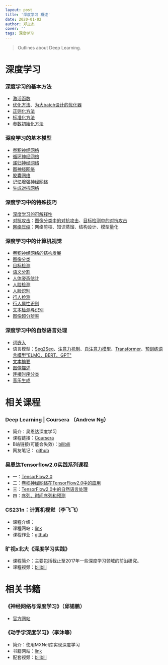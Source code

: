 ```yaml
---
layout: post
title: '深度学习 概述'
date: 2020-01-02
author: 郑之杰
cover: ''
tags: 深度学习
---
```


> Outlines about Deep Learning.

# 深度学习


### 深度学习的基本方法
- [激活函数](https://0809zheng.github.io/2020/03/01/activation.html)
- [优化方法](https://0809zheng.github.io/2020/03/02/optimization.html)、[为大batch设计的优化器](https://0809zheng.github.io/2020/09/28/big-batch-optimizor.html)
- [正则化方法](https://0809zheng.github.io/2020/03/03/regularization.html)
- [标准化方法](https://0809zheng.github.io/2020/03/04/normalization.html)
- [参数初始化方法](https://0809zheng.github.io/2020/03/05/initialization.html)

### 深度学习的基本模型
- [卷积神经网络](https://0809zheng.github.io/2020/03/06/CNN.html)
- [循环神经网络](https://0809zheng.github.io/2020/03/07/RNN.html)
- [递归神经网络](https://0809zheng.github.io/2020/03/08/recursive-neural-network.html)
- [图神经网络](https://0809zheng.github.io/2020/03/09/graph-neural-network.html)
- [胶囊网络](https://0809zheng.github.io/2020/04/20/Capsule-Network.html)
- [记忆增强神经网络](https://0809zheng.github.io/2020/04/23/memory-network.html)
- [生成对抗网络](https://0809zheng.github.io/2020/05/18/generative-adversarial-network.html)

### 深度学习中的特殊技巧
- [深度学习的可解释性](https://0809zheng.github.io/2020/04/28/explainable-DL.html)
- [对抗攻击](https://0809zheng.github.io/2020/04/30/adversarial-attack.html)：[图像分类中的对抗攻击](https://0809zheng.github.io/2020/07/26/adversirial_attack_in_classification.html)、[目标检测中的对抗攻击](https://0809zheng.github.io/2020/07/25/adversirial_attack_in_object_detection.html)
- [网络压缩](https://0809zheng.github.io/2020/05/01/network-compression.html)：网络剪枝、知识蒸馏、结构设计、模型量化

### 深度学习中的计算机视觉
- [卷积神经网络的结构发展](https://0809zheng.github.io/2020/06/03/CNN-architecture.html)
- [图像分类](https://0809zheng.github.io/2020/05/06/image-classification.html)
- [目标检测](https://0809zheng.github.io/2020/05/31/object-detection.html)
- [语义分割](https://0809zheng.github.io/2020/05/07/semantic-segmentation.html)
- [人体姿态估计](https://0809zheng.github.io/2020/05/08/pose-estimation.html)
- [人脸检测](https://0809zheng.github.io/2020/05/09/face-detection.html)
- [人脸识别](https://0809zheng.github.io/2020/05/10/face-recognition.html)
- [行人检测](https://0809zheng.github.io/2020/05/11/pedestrian-detection.html)
- [行人属性识别](https://0809zheng.github.io/2020/05/12/pedestrian-attribute-recognition.html)
- [文本检测与识别](https://0809zheng.github.io/2020/05/15/text-detection-recognition.html)
- [图像超分辨率](https://0809zheng.github.io/2020/08/27/SR.html)


### 深度学习中的自然语言处理
- [词嵌入](https://0809zheng.github.io/2020/04/29/word-embedding.html)
- 语言模型：[Seq2Seq](https://0809zheng.github.io/2020/04/21/sequence-2-sequence.html)、[注意力机制](https://0809zheng.github.io/2020/04/22/attention.html)、[自注意力模型](https://0809zheng.github.io/2020/04/24/self-attention.html)、[Transformer](https://0809zheng.github.io/2020/04/25/transformer.html)、[预训练语言模型"ELMO、BERT、GPT"](https://0809zheng.github.io/2020/04/27/elmo-bert-gpt.html)
- [文本摘要](https://0809zheng.github.io/2020/05/13/text-summary.html)
- [图像描述](https://0809zheng.github.io/2020/05/14/image-caption.html)
- [连接时序分类](https://0809zheng.github.io/2020/06/11/ctc.html)
- [音乐生成](https://0809zheng.github.io/2020/10/26/musicgen.html)

# 相关课程

### Deep Learning | Coursera （Andrew Ng）
- 简介：吴恩达深度学习
- 课程链接：[Coursera](https://www.coursera.org/specializations/deep-learning)
- B站链接(可能会失效)：[bilibili](https://www.bilibili.com/video/BV1gb411j7Bs?from=search&seid=9514718306825025518)
- 网友笔记： [github](https://github.com/fengdu78/deeplearning_ai_books)

### 吴恩达Tensorflow2.0实践系列课程
- 一：[TensorFlow2.0](https://www.bilibili.com/video/BV1zE411T7nb?from=search&seid=890015452850895449)
- 二：[卷积神经网络在TensorFlow2.0中的应用](https://www.bilibili.com/video/BV1yE411g7NY?from=search&seid=890015452850895449)
- 三：[TensorFlow2.0中的自然语言处理](https://www.bilibili.com/video/BV19E411g7d1?from=search&seid=890015452850895449)
- 四：[序列、时间序列和预测](https://www.bilibili.com/video/BV1qE411u7z4?from=search&seid=890015452850895449)

### CS231n：计算机视觉（李飞飞）
- 课程介绍：
- 课程网站：[link](http://cs231n.stanford.edu/syllabus.html)
- 课程作业：[github](https://github.com/0809zheng/CS231n-assignment2019)

### 旷视x北大《深度学习实践》
- 课程简介：主要包括截止至2017年一些深度学习领域的前沿研究。
- 课程视频：[bilibili](https://www.bilibili.com/video/BV1E7411t7ay)



# 相关书籍

### 《神经网络与深度学习》（邱锡鹏）
- [官方网站](https://nndl.github.io/)

### 《动手学深度学习》（李沐等）
- 简介：使用MXNet库实现深度学习
- 书籍网站：[link](http://zh.d2l.ai/)
- 配套视频：[bilibili](https://www.bilibili.com/video/BV154411S7Tf)
